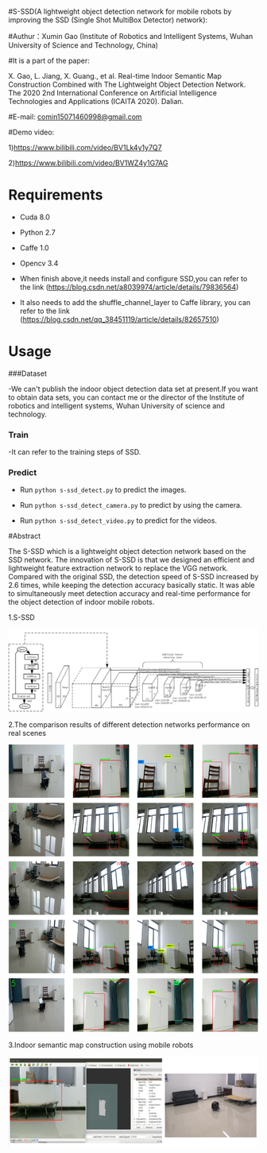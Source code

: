 #S-SSD(A lightweight object detection network for mobile robots by improving the SSD (Single Shot MultiBox Detector) network):

#Authur：Xumin Gao (Institute of Robotics and Intelligent Systems, Wuhan University of Science and Technology, China)

#It is a part of the paper: 

X. Gao, L. Jiang, X. Guang., et al. Real-time Indoor Semantic Map Construction Combined with The Lightweight Object Detection Network. The 2020 2nd International Conference on Artificial Intelligence Technologies and Applications (ICAITA 2020). Dalian.


#E-mail: comin15071460998@gmail.com



#Demo video:

1)https://www.bilibili.com/video/BV1Lk4y1y7Q7

2)https://www.bilibili.com/video/BV1WZ4y1G7AG


# Requirements
- Cuda 8.0

- Python 2.7

- Caffe 1.0

- Opencv 3.4

- When finish above,it needs install and configure SSD,you can refer to the link (https://blog.csdn.net/a8039974/article/details/79836564)


- It also needs to add the shuffle_channel_layer to Caffe library, you can refer to the link (https://blog.csdn.net/qq_38451119/article/details/82657510) 


# Usage

###Dataset

-We can't publish the indoor object detection data set at present.If you want to obtain data sets, you can contact me or the director of the Institute of robotics and intelligent systems, Wuhan University of science and technology.

### Train

-It can refer to the training steps of SSD.

### Predict

- Run `python s-ssd_detect.py` to predict the images.

- Run `python s-ssd_detect_camera.py` to predict by using the camera.

- Run `python s-ssd_detect_video.py` to predict for the videos.


#Abstract

The S-SSD which is a lightweight object detection network based on the SSD network. The innovation of S-SSD is that we designed an efficient and lightweight feature extraction network to replace the VGG network. Compared with the original SSD, the detection speed of S-SSD increased by 2.6 times, while keeping the detection accuracy basically static. It was able to simultaneously meet detection accuracy and real-time performance for the object detection of indoor mobile robots.

1.S-SSD

![Image text](https://github.com/XuminGaoGithub/S-SSD/blob/main/S-SSD.png)

2.The comparison results of different detection networks performance on real scenes

![Image text](https://github.com/XuminGaoGithub/S-SSD/blob/main/1.png)

3.Indoor semantic map construction using mobile robots

![Image text](https://github.com/XuminGaoGithub/S-SSD/blob/main/2.png)


